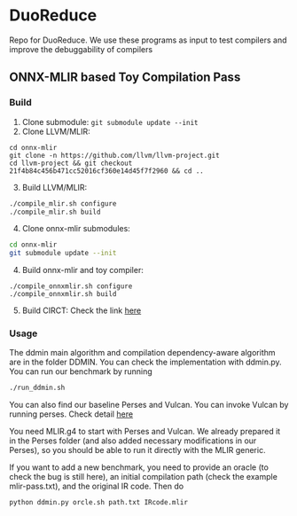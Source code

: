 # DuoReduce
Repo for DuoReduce. We use these programs as input to test compilers and improve the debuggability of compilers

## ONNX-MLIR based Toy Compilation Pass

### Build
1. Clone submodule: `git submodule update --init`
2. Clone LLVM/MLIR:
```
cd onnx-mlir
git clone -n https://github.com/llvm/llvm-project.git
cd llvm-project && git checkout 21f4b84c456b471cc52016cf360e14d45f7f2960 && cd ..
```
3. Build LLVM/MLIR:
```bash
./compile_mlir.sh configure
./compile_mlir.sh build
```
4. Clone onnx-mlir submodules:
```bash
cd onnx-mlir
git submodule update --init
```
4. Build onnx-mlir and toy compiler:
```
./compile_onnxmlir.sh configure
./compile_onnxmlir.sh build
```

5. Build CIRCT:
Check the link [here](https://circt.llvm.org/docs/GettingStarted/) 

### Usage
The ddmin main algorithm and compilation dependency-aware algorithm are in the folder DDMIN. You can check the implementation with ddmin.py. You can run our benchmark by running
```bash
./run_ddmin.sh
```
You can also find our baseline Perses and Vulcan. You can invoke Vulcan by running perses. Check detail [here](https://github.com/uw-pluverse/perses)

You need MLIR.g4 to start with Perses and Vulcan. We already prepared it in the Perses folder (and also added necessary modifications in our Perses), so you should be able to run it directly with the MLIR generic.

If you want to add a new benchmark, you need to provide an oracle (to check the bug is still here), an initial compilation path (check the example mlir-pass.txt), and the original IR code. Then do
```
python ddmin.py orcle.sh path.txt IRcode.mlir
```
